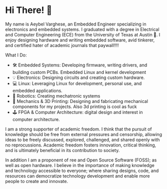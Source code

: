 # Hi There! 👋

My name is Aeybel Varghese, an Embedded Engineer specializing in electronics and embedded systems. I graduated with a degree in Electrical and Computer Engineering (ECE) from the University of Texas at Austin 🤘. I enjoy designing hardware and writing embedded software, avid tinkerer, and certified hater of academic journals that paywall!!!!

What I Do:
- 🛠 Embedded Systems: Developing firmware, writing drivers, and building custom PCBs. Embedded Linux and kernel development
- 💡 Electronics: Designing circuits and creating custom hardware.
- 💻 Linux: Leveraging Linux for development, personal use, and embedded applications.
- 🤖 Robotics: Creating mechatronic systems
- 🔧 Mechanics & 3D Printing: Designing and fabricating mechanical components for my projects. Also 3d printing is cool as fuck
- 🕹 FPGA & Computer Architecture: digital design and interest in computer architecture.

I am a strong supporter of academic freedom. I think that the pursuit of knowledge should be free from external pressures and censorship, allowing ideas to be freely discussed, explored, challenged, and shared openly with no reprocussions. Academic freedom fosters innovation, critical thinking, and is ultimately beneficial in its contribution to society.

In addition I am a proponent of ree and Open Source Software (FOSS); as well as open hardware.  I believe in the importance of making knowledge and technology accessible to everyone; where sharing designs, code, and resources can democratize technology development and enable more people to create and innovate. 
